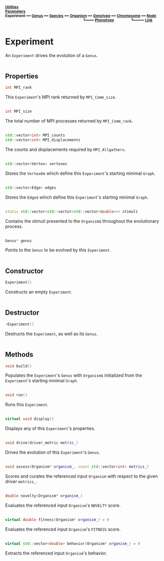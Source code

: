 <sub>**[Utilities](utilities.md)**</sub>  
<sub>**[Parameters](parameters.md)**</sub>  
<sub>**Experiment** ━━ **[Genus](genus.md)** ━━ **[Species](species.md)** ━━ **[Organism](organism.md)** ━━ **[Genotype](genotype.md)** ━━ **[Chromosome](chromosome.md)** ━━ **[Node](node.md)**</sub>  
&nbsp;&nbsp;&nbsp;&nbsp;&nbsp;&nbsp;&nbsp;&nbsp;&nbsp;&nbsp;&nbsp;&nbsp;&nbsp;&nbsp;&nbsp;&nbsp;&nbsp;&nbsp;&nbsp;&nbsp;&nbsp;&nbsp;&nbsp;&nbsp;&nbsp;&nbsp;&nbsp;&nbsp;&nbsp;&nbsp;&nbsp;&nbsp;&nbsp;&nbsp;&nbsp;&nbsp;&nbsp;&nbsp;&nbsp;&nbsp;&nbsp;&nbsp;&nbsp;&nbsp;&nbsp;&nbsp;&nbsp;&nbsp;&nbsp;&nbsp;&nbsp;&nbsp;&nbsp;&nbsp;&nbsp;&nbsp;&nbsp;&nbsp;&nbsp;&nbsp;&nbsp;&nbsp;&nbsp;
<sup>┗━━━━ **[Phenotype](phenotype.md)**</sup>
&nbsp;&nbsp;&nbsp;&nbsp;&nbsp;&nbsp;&nbsp;&nbsp;&nbsp;&nbsp;&nbsp;&nbsp;
<sup>┗━━━━━ **[Link](link.md)**</sup>  

# Experiment

An `Experiment` drives the evolution of a `Genus`.  
&nbsp;


## Properties

```C++
int MPI_rank
```

This `Experiment`'s MPI rank returned by `MPI_Comm_size`.  
&nbsp;


```C++
int MPI_size
```

The total number of MPI processes returned by `MPI_Comm_rank`.  
&nbsp;


```C++
std::vector<int> MPI_counts
std::vector<int> MPI_displacements
```

The counts and displacements required by `MPI_Allgatherv`.  
&nbsp;


```C++
std::vector<Vertex> vertexes
```

Stores the `Vertex`es which define this `Experiment`'s starting minimal `Graph`.  
&nbsp;


```C++
std::vector<Edge> edges
```

Stores the `Edge`s which define this `Experiment`'s starting minimal `Graph`.  
&nbsp;


```C++
static std::vector<std::vector<std::vector<double>>> stimuli
```

Contains the stimuli presented to the `Organism`s throughout the evolutionary process.  
&nbsp;


```C++
Genus* genus
```

Points to the `Genus` to be evolved by this `Experiment`.  
&nbsp;


## Constructor

```C++
Experiment()
```

Constructs an empty `Experiment`.  
&nbsp;


## Destructor

```C++
~Experiment()
```

Destructs the `Experiment`, as well as its `Genus`.  
&nbsp;


## Methods

```C++
void build()
```

Populates the `Experiment`'s `Genus` with `Organism`s initialized from the `Experiment`'s starting minimal `Graph`.  
&nbsp;


```C++
void run()
```

Runs this `Experiment`.  
&nbsp;


```C++
virtual void display()
```

Displays any of this `Experiment`'s properties.  
&nbsp;


```C++
void drive(driver_metric metric_)
```

Drives the evolution of this `Experiment`'s `Genus`.  
&nbsp;


```C++
void assess(Organism* organism_, const std::vector<int> metrics_)
```

Scores and curates the referenced input `Organism` with respect to the given driver `metrics_`.  
&nbsp;


```C++
double novelty(Organism* organism_)
```

Evaluates the referenced input `Organism`'s `NOVELTY` score.  
&nbsp;


```C++
virtual double fitness(Organism* organism_) = 0
```

Evaluates the referenced input `Organism`'s `FITNESS` score.  
&nbsp;


```C++
virtual std::vector<double> behavior(Organism* organism_) = 0
```

Extracts the referenced input `Organism`'s behavior.  
&nbsp;
